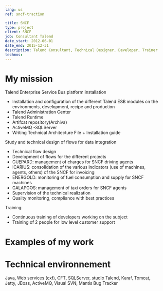 ```yaml
---
lang: us
ref: sncf-traction

title: SNCF
type: project
client: SNCF
job: Consultant Talend
date_start: 2012-06-01
date_end: 2015-12-31
description: Talend Consultant, Technical Designer, Developer, Trainer
technos:
---
```

# My mission

Talend Enterprise Service Bus platform installation
- Installation and configuration of the different Talend ESB modules
on the environments, development, recipe and production
- Talend Administration Center
- Talend Runtime
- Artifcat repository(Archiva)
- ActiveMQ
-SQLServer
- Writing Technical Architecture File + Installation guide

Study and technical design of flows for data integration
- Technical flow design
- Development of flows for the different projects
- GUEPARD: management of charges for SNCF driving agents
- ICARIUS: consolidation of the various indicators (use of machines, agents, others) of the SNCF for invoicing
- ENERGOLD: monitoring of fuel consumption and supply for SNCF machines
- GALAPGOS: management of taxi orders for SNCF agents
- Supervision of the technical realization
- Quality monitoring, compliance with best practices

Training
- Continuous training of developers working on the subject
- Training of 2 people for low level customer support

# Examples of my work

# Technical environnement
Java, Web services (cxf), CFT, SQLServer, studio Talend, Karaf, Tomcat, Jetty, JBoss, ActiveMQ, Visual SVN, Mantis Bug Tracker